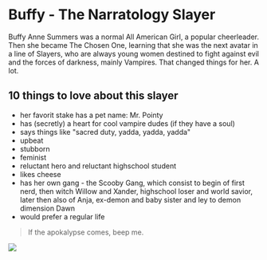 
# Buffy - The Narratology Slayer

Buffy Anne Summers was a normal All American Girl, a popular cheerleader.
Then she became The Chosen One, learning that she was the next avatar in a line of Slayers,
who are always young women destined to fight against evil and the forces of darkness, mainly Vampires.
That changed things for her. A lot.

## 10 things to love about this slayer
* her favorit stake has a pet name: Mr. Pointy
* has (secretly) a heart for cool vampire dudes (if they have a soul)
* says things like "sacred duty, yadda, yadda, yadda"
* upbeat
* stubborn
* feminist
* reluctant hero and reluctant highschool student
* likes cheese 
* has her own gang - the Scooby Gang, which consist to begin of first nerd, then witch Willow and Xander, 
  highschool loser and world savior, later then also of Anja, ex-demon and baby sister and ley to demon dimension Dawn
* would prefer a regular life 


> If the apokalypse comes, beep me.

<img src="https://encrypted-tbn0.gstatic.com/images?q=tbn%3AANd9GcQUfqBzI9hBt9jUBilhLNz41vl70y9r5KAbsQ&usqp=CAU"/>
